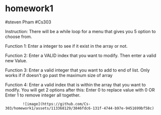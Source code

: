 # homework1
#steven Pham
#Cs303

Instruction:
There will be a while loop for a menu that gives you 5 option to choose from.

Function 1: Enter a integer to see if it exist in the array or not.

Function 2: Enter a VALID index that you want to modify. Then enter a valid new Value.

Function 3: Enter a valid integer that you want to add to end of list. Only works if if doesn't go past the maximum size of array

Function 4: Enter a valid index that is within the array that you want to modify. You will get 2 options after this:
            Enter 0 to replace value with 0 OR Enter 1 to remove integer all together.

            ![image](https://github.com/Cs-303/homework1/assets/113368129/3846fdc6-131f-4744-b97e-9451699bf58c)
